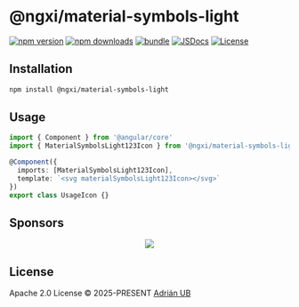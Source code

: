 # @ngxi/material-symbols-light

[![npm version][npm-version-src]][npm-version-href]
[![npm downloads][npm-downloads-src]][npm-downloads-href]
[![bundle][bundle-src]][bundle-href]
[![JSDocs][jsdocs-src]][jsdocs-href]
[![License][license-src]][license-href]

## Installation

```sh
npm install @ngxi/material-symbols-light
```

## Usage

```ts
import { Component } from '@angular/core'
import { MaterialSymbolsLight123Icon } from '@ngxi/material-symbols-light'

@Component({
  imports: [MaterialSymbolsLight123Icon],
  template: `<svg materialSymbolsLight123Icon></svg>`
})
export class UsageIcon {}
```

## Sponsors

<p align="center">
  <a href="https://cdn.jsdelivr.net/gh/adrian-ub/static/sponsors.svg">
    <img src='https://cdn.jsdelivr.net/gh/adrian-ub/static/sponsors.svg'/>
  </a>
</p>

## License

Apache 2.0 License © 2025-PRESENT [Adrián UB](https://github.com/adrian-ub)

<!-- Badges -->

[npm-version-src]: https://img.shields.io/npm/v/@ngxi/material-symbols-light?style=flat&colorA=080f12&colorB=1fa669
[npm-version-href]: https://npmjs.com/package/@ngxi/material-symbols-light
[npm-downloads-src]: https://img.shields.io/npm/dm/@ngxi/material-symbols-light?style=flat&colorA=080f12&colorB=1fa669
[npm-downloads-href]: https://npmjs.com/package/@ngxi/material-symbols-light
[bundle-src]: https://img.shields.io/bundlephobia/minzip/@ngxi/material-symbols-light?style=flat&colorA=080f12&colorB=1fa669&label=minzip
[bundle-href]: https://bundlephobia.com/result?p=@ngxi/material-symbols-light
[license-src]: https://img.shields.io/npm/l/@ngxi/material-symbols-light?style=flat&colorA=080f12&colorB=1fa669
[license-href]: https://github.com/adrian-ub/ngxi/blob/main/LICENSE
[jsdocs-src]: https://img.shields.io/badge/jsdocs-reference-080f12?style=flat&colorA=080f12&colorB=1fa669
[jsdocs-href]: https://www.jsdocs.io/package/@ngxi/material-symbols-light

